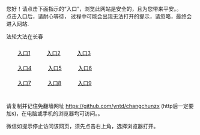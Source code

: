 您好！请点击下面指示的“入口”，浏览此网站是安全的，且为您带来平安。。 <br/>
点击入口后，请耐心等待， 过程中可能会出现无法打开的提示，请忽略，最终会进入网站. </br>

法轮大法在长春<br/>
<div style="padding:10px"><a style="margin:20px" target="_blank" href="https://dgwl4zw9ldn8z.cloudfront.net/2Qpsp?fcbftprq" id="ccLink1" rel="nofollow">入口1</a> <a target="_blank" style="margin:20px" href="https://d1pwucordvjzvj.cloudfront.net/2Qpsp?wvslzugb" id="ccLink2" rel="nofollow">入口2</a> <a style="margin:20px" target="_blank" href="https://dwciwtste4loq.cloudfront.net/2Qpsp?ixpcmmgi" id="ccLink3" rel="nofollow">入口3</a></div>

<div style="padding:10px" ><a style="margin:20px" target="_blank" href="https://dgwl4zw9ldn8z.cloudfront.net/2Qpsp?fcbftprq" id="ccLink4" rel="nofollow">入口4</a> <a style="margin:20px" href="https://d1pwucordvjzvj.cloudfront.net/2Qpsp?wvslzugb" target="_blank" id="ccLink5" rel="nofollow">入口5</a> <a style="margin:20px" href="https://dwciwtste4loq.cloudfront.net/2Qpsp?ixpcmmgi" target="_blank" id="ccLink6" rel="nofollow">入口6</a></div>

<div style="padding:10px"><a style="margin:20px" target="_blank" href="https://dgwl4zw9ldn8z.cloudfront.net/2Qpsp?fcbftprq" id="ccLink7" rel="nofollow">入口7</a> <a style="margin:20px" href="https://d1pwucordvjzvj.cloudfront.net/2Qpsp?wvslzugb" target="_blank" id="ccLink8" rel="nofollow">入口8</a> <a style="margin:20px" target="_blank" href="https://dwciwtste4loq.cloudfront.net/2Qpsp?ixpcmmgi" id="ccLink9" rel="nofollow">入口9</a></div>

<br/>



请复制并记住免翻墙网址 https://github.com/yntd/changchunzx (http后一定要加s)，在电脑或手机的浏览器均可访问。。<br/>

微信如提示停止访问该网页，须先点击右上角，选择浏览器打开。
